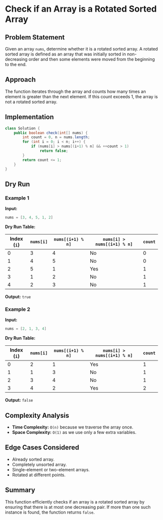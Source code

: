 # Check if an Array is a Rotated Sorted Array

## Problem Statement
Given an array `nums`, determine whether it is a rotated sorted array. A rotated sorted array is defined as an array that was initially sorted in non-decreasing order and then some elements were moved from the beginning to the end.

## Approach
The function iterates through the array and counts how many times an element is greater than the next element. If this count exceeds 1, the array is not a rotated sorted array.

## Implementation
```java
class Solution {
    public boolean check(int[] nums) {
        int count = 0, n = nums.length;
        for (int i = 0; i < n; i++) {
            if (nums[i] > nums[(i+1) % n] && ++count > 1)
                return false;
        }
        return count <= 1;
    }
}
```

## Dry Run

### Example 1
**Input:**
```java
nums = [3, 4, 5, 1, 2]
```
**Dry Run Table:**

| Index (`i`) | `nums[i]` | `nums[(i+1) % n]` | `nums[i] > nums[(i+1) % n]` | `count` |
|------------|-----------|--------------------|-----------------------------|---------|
| 0          | 3         | 4                  | No                          | 0       |
| 1          | 4         | 5                  | No                          | 0       |
| 2          | 5         | 1                  | Yes                         | 1       |
| 3          | 1         | 2                  | No                          | 1       |
| 4          | 2         | 3                  | No                          | 1       |

**Output:** `true`

### Example 2
**Input:**
```java
nums = [2, 1, 3, 4]
```
**Dry Run Table:**

| Index (`i`) | `nums[i]` | `nums[(i+1) % n]` | `nums[i] > nums[(i+1) % n]` | `count` |
|------------|-----------|--------------------|-----------------------------|---------|
| 0          | 2         | 1                  | Yes                         | 1       |
| 1          | 1         | 3                  | No                          | 1       |
| 2          | 3         | 4                  | No                          | 1       |
| 3          | 4         | 2                  | Yes                         | 2       |

**Output:** `false`

## Complexity Analysis
- **Time Complexity:** `O(n)` because we traverse the array once.
- **Space Complexity:** `O(1)` as we use only a few extra variables.

## Edge Cases Considered
- Already sorted array.
- Completely unsorted array.
- Single-element or two-element arrays.
- Rotated at different points.

## Summary
This function efficiently checks if an array is a rotated sorted array by ensuring that there is at most one decreasing pair. If more than one such instance is found, the function returns `false`.

